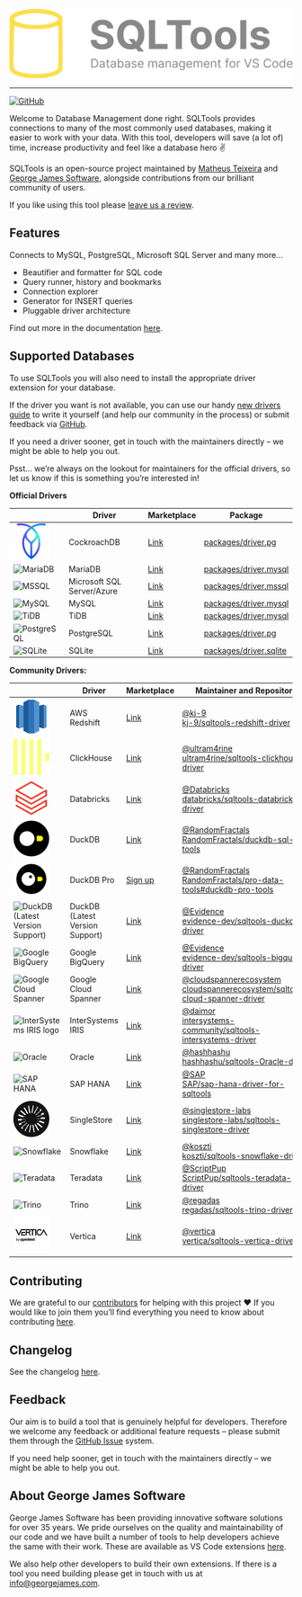 <!-- HEADER START -->
<p style='text-align: center;'>
  <img src="https://raw.githubusercontent.com/mtxr/vscode-sqltools/dev/static/header-hero.png" />
</p>

<hr />
<!-- HEADER END -->

<p style='text-align: center;'>

[![GitHub](https://img.shields.io/github/license/mtxr/vscode-sqltools?style=for-the-badge)](https://github.com/mtxr/vscode-sqltools/blob/dev/LICENSE.md)

</p>

Welcome to Database Management done right.
SQLTools provides connections to many of the most commonly used databases, making it easier to work with your data. With this tool, developers will save (a lot of) time, increase productivity and feel like a database hero ✌️

SQLTools is an open-source project maintained by [Matheus Teixeira](https://mteixeira.dev/) and [George James Software](https://georgejames.com), alongside contributions from our brilliant community of users.

If you like using this tool please [leave us a review](https://marketplace.visualstudio.com/items?itemName=mtxr.sqltools&ssr=false#review-details).

## Features

Connects to MySQL, PostgreSQL, Microsoft SQL Server and many more...

- Beautifier and formatter for SQL code
- Query runner, history and bookmarks
- Connection explorer
- Generator for INSERT queries
- Pluggable driver architecture

Find out more in the documentation [here](http://vscode-sqltools.mteixeira.dev/#features).

## Supported Databases
To use SQLTools you will also need to install the appropriate driver extension for your database.

If the driver you want is not available, you can use our handy [new drivers guide](https://vscode-sqltools.mteixeira.dev/en/contributing/support-new-drivers/) to write it yourself (and help our community in the process) or submit feedback via  [GitHub](https://github.com/mtxr/vscode-sqltools/issues).

If you need a driver sooner, get in touch with the maintainers directly – we might be able to help you out.

Psst… we’re always on the lookout for maintainers for the official drivers, so let us know if this is something you’re interested in!

**Official Drivers**

|                                                                                                                              | Driver                     | Marketplace                                                                             | Package                                                                                           |
| ---------------------------------------------------------------------------------------------------------------------------- | -------------------------- | --------------------------------------------------------------------------------------- | ------------------------------------------------------------------------------------------------- |
| ![CockroachDB](https://raw.githubusercontent.com/mtxr/vscode-sqltools/dev/packages/driver.pg/icons/cockroach/default.png)    | CockroachDB                | [Link](https://marketplace.visualstudio.com/items?itemName=mtxr.sqltools-driver-pg)     | [packages/driver.pg](https://github.com/mtxr/vscode-sqltools/tree/dev/packages/driver.pg)         |
| ![MariaDB](https://raw.githubusercontent.com/mtxr/vscode-sqltools/dev/packages/driver.mysql/icons/mariadb/default.png)       | MariaDB                    | [Link](https://marketplace.visualstudio.com/items?itemName=mtxr.sqltools-driver-mysql)  | [packages/driver.mysql](https://github.com/mtxr/vscode-sqltools/tree/dev/packages/driver.mysql)   |
| ![MSSQL](https://raw.githubusercontent.com/mtxr/vscode-sqltools/dev/packages/driver.mssql/icons/default.png)                 | Microsoft SQL Server/Azure | [Link](https://marketplace.visualstudio.com/items?itemName=mtxr.sqltools-driver-mssql)  | [packages/driver.mssql](https://github.com/mtxr/vscode-sqltools/tree/dev/packages/driver.mssql)   |
| ![MySQL](https://raw.githubusercontent.com/mtxr/vscode-sqltools/dev/packages/driver.mysql/icons/default.png)                 | MySQL                      | [Link](https://marketplace.visualstudio.com/items?itemName=mtxr.sqltools-driver-mysql)  | [packages/driver.mysql](https://github.com/mtxr/vscode-sqltools/tree/dev/packages/driver.mysql)   |
| ![TiDB](https://raw.githubusercontent.com/mtxr/vscode-sqltools/dev/packages/driver.mysql/icons/tidb/default.png)       | TiDB                       | [Link](https://marketplace.visualstudio.com/items?itemName=mtxr.sqltools-driver-mysql)  | [packages/driver.mysql](https://github.com/mtxr/vscode-sqltools/tree/dev/packages/driver.mysql)   |
| ![PostgreSQL](https://raw.githubusercontent.com/mtxr/vscode-sqltools/dev/packages/driver.pg/icons/pg/default.png)            | PostgreSQL                 | [Link](https://marketplace.visualstudio.com/items?itemName=mtxr.sqltools-driver-pg)     | [packages/driver.pg](https://github.com/mtxr/vscode-sqltools/tree/dev/packages/driver.pg)         |
| ![SQLite](https://raw.githubusercontent.com/mtxr/vscode-sqltools/dev/packages/driver.sqlite/icons/default.png)               | SQLite                     | [Link](https://marketplace.visualstudio.com/items?itemName=mtxr.sqltools-driver-sqlite) | [packages/driver.sqlite](https://github.com/mtxr/vscode-sqltools/tree/dev/packages/driver.sqlite) |

**Community Drivers:**

|                                                                                                                                           | Driver               | Marketplace                                                                                                            | Maintainer and Repository                                                                                                                                                                              |
| ----------------------------------------------------------------------------------------------------------------------------------------- | -------------------- | ---------------------------------------------------------------------------------------------------------------------- | ------------------------------------------------------------------------------------------------------------------------------------------------------------------------------------------------------ |
| ![AWS Redshift](https://raw.githubusercontent.com/kj-9/sqltools-redshift-driver/main/icons/default.png)                                   | AWS Redshift         | [Link](https://marketplace.visualstudio.com/items?itemName=kj.sqltools-driver-redshift)                                | [@kj-9](https://github.com/kj-9)<br/> [kj-9/sqltools-redshift-driver](https://github.com/kj-9/sqltools-redshift-driver)                                                                                |
| ![ClickHouse logo](https://raw.githubusercontent.com/ultram4rine/sqltools-clickhouse-driver/master/icons/default.png)                     | ClickHouse           | [Link](https://marketplace.visualstudio.com/items?itemName=ultram4rine.sqltools-clickhouse-driver)                     | [@ultram4rine](https://github.com/ultram4rine) <br/> [ultram4rine/sqltools-clickhouse-driver](https://github.com/ultram4rine/sqltools-clickhouse-driver)                                               |
| ![Databricks](https://raw.githubusercontent.com/databricks/sqltools-databricks-driver/main/icons/default.png)                             | Databricks           | [Link](https://marketplace.visualstudio.com/items?itemName=databricks.sqltools-databricks-driver)                      | [@Databricks](https://github.com/databricks) <br/> [databricks/sqltools-databricks-driver](https://github.com/databricks/sqltools-databricks-driver)                                                   |
| ![DuckDB Sql Tools](https://raw.githubusercontent.com/RandomFractals/duckdb-sql-tools/main/docs/images/duckdb.png)                        | DuckDB               | [Link](https://marketplace.visualstudio.com/items?itemName=RandomFractalsInc.duckdb-sql-tools)                         | [@RandomFractals](https://github.com/RandomFractals) <br/> [RandomFractals/duckdb-sql-tools](https://github.com/RandomFractals/duckdb-sql-tools)                   |
| ![DuckDB Pro Tools](https://raw.githubusercontent.com/RandomFractals/duckdb-sql-tools/main/docs/images/duckdb-pro.png)                    | DuckDB Pro           | [Sign up](https://github.com/sponsors/RandomFractals/sponsorships?tier_id=18884)                                          | [@RandomFractals](https://github.com/RandomFractals) <br/> [RandomFractals/pro-data-tools#duckdb-pro-tools](https://github.com/RandomFractals/pro-data-tools/blob/main/duckdb-tools.md#duckdb-pro-tools) |
| ![DuckDB (Latest Version Support)](https://raw.githubusercontent.com/evidence-dev/sqltools-duckdb-driver/master/icons/default.png)     | DuckDB (Latest Version Support) | [Link](https://marketplace.visualstudio.com/items?itemName=Evidence.sqltools-duckdb-driver) | [@Evidence](https://github.com/evidence-dev/evidence) <br/> [evidence-dev/sqltools-duckdb-driver](https://github.com/evidence-dev/sqltools-duckdb-driver) |
| ![Google BigQuery](https://raw.githubusercontent.com/evidence-dev/sqltools-bigquery-driver/master/icons/default.png)     | Google BigQuery| [Link](https://marketplace.visualstudio.com/items?itemName=Evidence.sqltools-bigquery-driver) | [@Evidence](https://github.com/evidence-dev/evidence) <br/> [evidence-dev/sqltools-bigquery-driver](https://github.com/evidence-dev/sqltools-bigquery-driver) |
| ![Google Cloud Spanner](https://raw.githubusercontent.com/cloudspannerecosystem/sqltools-cloud-spanner-driver/main/icons/default.png)     | Google Cloud Spanner | [Link](https://marketplace.visualstudio.com/items?itemName=google-cloud-spanner-ecosystem.google-cloud-spanner-driver) | [@cloudspannerecosystem](https://github.com/cloudspannerecosystem) <br/> [cloudspannerecosystem/sqltools-cloud-spanner-driver](https://github.com/cloudspannerecosystem/sqltools-cloud-spanner-driver) |
| ![InterSystems IRIS logo](https://raw.githubusercontent.com/intersystems-community/sqltools-intersystems-driver/master/icons/default.png) | InterSystems IRIS    | [Link](https://marketplace.visualstudio.com/items?itemName=intersystems-community.sqltools-intersystems-driver)        | [@daimor](https://github.com/daimor) <br/> [intersystems-community/sqltools-intersystems-driver](https://github.com/intersystems-community/sqltools-intersystems-driver)                               |
|![Oracle](https://raw.githubusercontent.com/hashhashu/sqltools-Oracle-driver/master/icons/default.png)                                        | Oracle                | [Link](https://marketplace.visualstudio.com/items?itemName=hurly.sqltools-oracle-driver)                              | [@hashhashu](https://github.com/hashhashu) <br/> [hashhashu/sqltools-Oracle-driver](https://github.com/hashhashu/sqltools-Oracle-driver)          |
| ![SAP HANA](https://raw.githubusercontent.com/SAP/sap-hana-driver-for-sqltools/master/icons/default.png)                                  | SAP HANA             | [Link](https://marketplace.visualstudio.com/items?itemName=SAPOSS.sap-hana-driver-for-sqltools)                        | [@SAP](https://github.com/SAP) <br/> [SAP/sap-hana-driver-for-sqltools](https://github.com/SAP/sap-hana-driver-for-sqltools)                                                                           |
| ![SingleStore](https://github.com/singlestore-labs/sqltools-singlestore-driver/blob/main/icons/default.png)                               | SingleStore          | [Link](https://marketplace.visualstudio.com/items?itemName=singlestore.sqltools-singlestore-driver)                    | [@singlestore-labs](https://github.com/singlestore-labs) <br/> [singlestore-labs/sqltools-singlestore-driver](https://github.com/singlestore-labs/sqltools-singlestore-driver)                             |
| ![Snowflake](https://raw.githubusercontent.com/koszti/sqltools-snowflake-driver/master/icons/default.png)                                 | Snowflake            | [Link](https://marketplace.visualstudio.com/items?itemName=koszti.snowflake-driver-for-sqltools)                       | [@koszti](https://github.com/koszti) <br/> [koszti/sqltools-snowflake-driver](https://github.com/koszti/sqltools-snowflake-driver)                                                                     |
| ![Teradata](https://raw.githubusercontent.com/scriptpup/sqltools-teradata-driver/master/icons/default.png)                                | Teradata             | [Link](https://marketplace.visualstudio.com/items?itemName=scriptpup.sqltools-teradata-driver)                         | [@ScriptPup](https://github.com/ScriptPup) <br/> [ScriptPup/sqltools-teradata-driver](https://github.com/ScriptPup/sqltools-teradata-driver)                                                           |
| ![Trino](https://raw.githubusercontent.com/regadas/sqltools-trino-driver/master/icons/default.png)                                        | Trino                | [Link](https://marketplace.visualstudio.com/items?itemName=regadas.sqltools-trino-driver)                              | [@regadas](https://github.com/regadas) <br/> [regadas/sqltools-trino-driver](https://github.com/regadas/sqltools-trino-driver)                                                                         |
| ![Vertica](https://raw.githubusercontent.com/vertica/sqltools-vertica-driver/main/vertica-logo-small.png)                                 | Vertica              | [Link](https://marketplace.visualstudio.com/items?itemName=vertica-official.sqltools-vertica-driver)                       | [@vertica](https://github.com/vertica) <br/> [vertica/sqltools-vertica-driver](https://github.com/vertica/sqltools-vertica-driver)                                                                     |

## Contributing

We are grateful to our [contributors](https://github.com/mtxr/vscode-sqltools/graphs/contributors) for helping with this project ❤️ If you would like to join them you’ll find everything you need to know about contributing [here](https://vscode-sqltools.mteixeira.dev/contributing).

## Changelog

See the changelog [here](https://vscode-sqltools.mteixeira.dev/changelog).

## Feedback

Our aim is to build a tool that is genuinely helpful for developers. Therefore we welcome any feedback or additional feature requests – please submit them through the [GitHub Issue](https://github.com/mtxr/vscode-sqltools/issues) system.

If you need help sooner, get in touch with the maintainers directly – we might be able to help you out.

## About George James Software

George James Software has been providing innovative software solutions for over 35 years. We pride ourselves on the quality and maintainability of our code and we have built a number of tools to help developers achieve the same with their work. These are available as VS Code extensions [here](https://marketplace.visualstudio.com/publishers/georgejames).

We also help other developers to build their own extensions. If there is a tool you need building please get in touch with us at [info@georgejames.com](mailto:info@georgejames.com).
